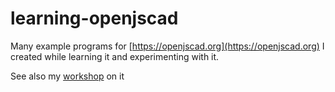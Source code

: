 # learning-openjscad

Many example programs for [https://openjscad.org](https://openjscad.org) I created while learning it and experimenting with it.

See also my [workshop](https://talknotes.amimetic.co.uk/Algorithmic-Art-for-3D-Printing/) on it
